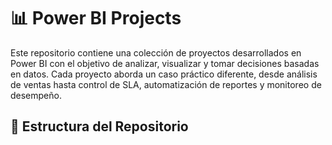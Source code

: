 # 📊 Power BI Projects

Este repositorio contiene una colección de proyectos desarrollados en Power BI con el objetivo de analizar, visualizar y tomar decisiones basadas en datos. Cada proyecto aborda un caso práctico diferente, desde análisis de ventas hasta control de SLA, automatización de reportes y monitoreo de desempeño.

## 📁 Estructura del Repositorio

